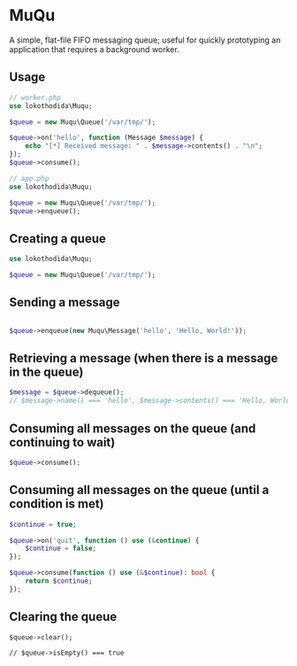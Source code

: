 # MuQu

A simple, flat-file FIFO messaging queue; useful for quickly
prototyping an application that requires a background worker.

## Usage
```php
// worker.php
use lokothodida\Muqu;

$queue = new Muqu\Queue('/var/tmp/');

$queue->on('hello', function (Message $message) {
    echo "[*] Received message: " . $message->contents() . "\n";
});
$queue->consume();

// app.php
use lokothodida\Muqu;

$queue = new Muqu\Queue('/var/tmp/');
$queue->enqueue();
```

## Creating a queue
```php
use lokothodida\Muqu;

$queue = new Muqu\Queue('/var/tmp/');
```


## Sending a message
```php

$queue->enqueue(new Muqu\Message('hello', 'Hello, World!'));
```

## Retrieving a message (when there is a message in the queue)
```php
$message = $queue->dequeue();
// $message->name() === 'hello', $message->contents() === 'Hello, World!'
```

## Consuming all messages on the queue (and continuing to wait)
```php
$queue->consume();
```


## Consuming all messages on the queue (until a condition is met)
```php
$continue = true;

$queue->on('quit', function () use (&continue) {
    $continue = false;
});

$queue->consume(function () use (&$continue): bool {
    return $continue;
});
```

## Clearing the queue
```
$queue->clear();

// $queue->isEmpty() === true
```
